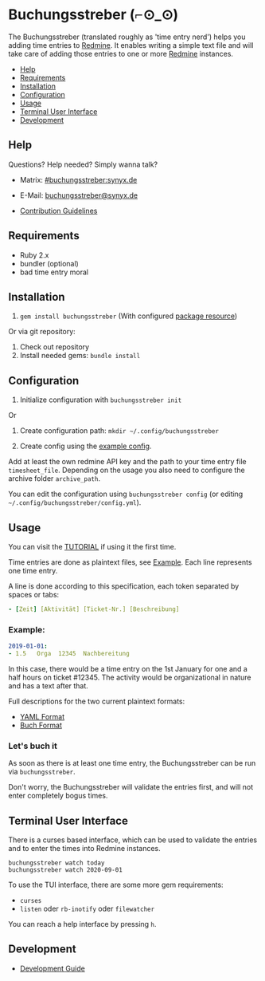 Buchungsstreber (⌐⊙_⊙)
======================

The Buchungsstreber (translated roughly as 'time entry nerd') helps you adding time entries to
[Redmine][redmine].  It enables writing a simple text file and will take care of adding those
entries to one or more [Redmine][redmine] instances.

  [redmine]: https://www.redmine.org

* [Help](#help)
* [Requirements](#requirements)
* [Installation](#installation)
* [Configuration](#configuration)
* [Usage](#usage)
* [Terminal User Interface](#terminal-user-interface)
* [Development](#development)

Help
----

Questions?  Help needed?  Simply wanna talk?

* Matrix: [#buchungsstreber:synyx.de](https://matrix.to/#/!BxFxbjMxhzwOlFxvMm:synyx.de/)
* E-Mail: [buchungsstreber@synyx.de](mailto:buchungsstreber@synyx.de)
* [Contribution Guidelines][contributing]

  [contributing]: CONTRIBUTING.md

Requirements
---------------

- Ruby 2.x
- bundler (optional)
- bad time entry moral
  
Installation
------------

1. `gem install buchungsstreber` (With configured [package resource][rubygems])

  [rubygems]: doc/rubygems.md

Or via git repository:

1. Check out repository
2. Install needed gems: `bundle install`

Configuration
-------------

1. Initialize configuration with
   `buchungsstreber init`

Or

1. Create configuration path:
`mkdir ~/.config/buchungsstreber`

2. Create config using the [example config](example.config.yml).

Add at least the own redmine API key and the path to your time entry file
`timesheet_file`.
Depending on the usage you also need to configure the archive folder
`archive_path`.

You can edit the configuration using `buchungsstreber config` (or editing
`~/.config/buchungsstreber/config.yml`).

Usage
-------

You can visit the [TUTORIAL](./doc/tutorial.md) if using it the first time.

Time entries are done as plaintext files, see [Example](example.buchungen.yml).  Each
line represents one time entry.

A line is done according to this specification, each token separated by spaces or tabs:
```yaml
- [Zeit] [Aktivität] [Ticket-Nr.] [Beschreibung]
```

### Example:
```yaml
2019-01-01:
- 1.5   Orga  12345  Nachbereitung
```
In this case, there would be a time entry on the 1st January for one and a half
hours on ticket #12345.
The activity would be organizational in nature and has a text after that.

Full descriptions for the two current plaintext formats:

* [YAML Format](./doc/yaml_format.md)
* [Buch Format](./doc/buch_format.md)

### Let's buch it

As soon as there is at least one time entry, the Buchungsstreber can be run
via `buchungsstreber`.

Don't worry, the Buchungsstreber will validate the entries first, and will
not enter completely bogus times.

## Terminal User Interface

There is a curses based interface, which can be used to validate the entries
and to enter the times into Redmine instances.

```shell script
buchungsstreber watch today
buchungsstreber watch 2020-09-01
```

To use the TUI interface, there are some more gem requirements:

* `curses`
* `listen` oder `rb-inotify` oder `filewatcher`

You can reach a help interface by pressing `h`.

Development
-----------

* [Development Guide](./doc/development.md)
